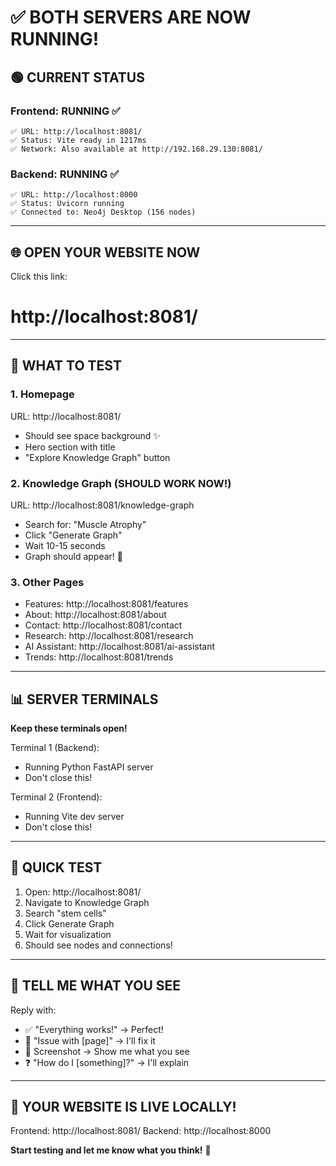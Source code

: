 # ✅ BOTH SERVERS ARE NOW RUNNING!

## 🟢 CURRENT STATUS

### Frontend: RUNNING ✅
```
✅ URL: http://localhost:8081/
✅ Status: Vite ready in 1217ms
✅ Network: Also available at http://192.168.29.130:8081/
```

### Backend: RUNNING ✅
```
✅ URL: http://localhost:8000
✅ Status: Uvicorn running
✅ Connected to: Neo4j Desktop (156 nodes)
```

---

## 🌐 OPEN YOUR WEBSITE NOW

Click this link:
# http://localhost:8081/

---

## 🧪 WHAT TO TEST

### 1. Homepage
URL: http://localhost:8081/
- Should see space background ✨
- Hero section with title
- "Explore Knowledge Graph" button

### 2. Knowledge Graph (SHOULD WORK NOW!)
URL: http://localhost:8081/knowledge-graph
- Search for: "Muscle Atrophy"
- Click "Generate Graph"
- Wait 10-15 seconds
- Graph should appear! 🎉

### 3. Other Pages
- Features: http://localhost:8081/features
- About: http://localhost:8081/about
- Contact: http://localhost:8081/contact
- Research: http://localhost:8081/research
- AI Assistant: http://localhost:8081/ai-assistant
- Trends: http://localhost:8081/trends

---

## 📊 SERVER TERMINALS

**Keep these terminals open!**

Terminal 1 (Backend):
- Running Python FastAPI server
- Don't close this!

Terminal 2 (Frontend):
- Running Vite dev server
- Don't close this!

---

## 🎯 QUICK TEST

1. Open: http://localhost:8081/
2. Navigate to Knowledge Graph
3. Search "stem cells"
4. Click Generate Graph
5. Wait for visualization
6. Should see nodes and connections!

---

## 💬 TELL ME WHAT YOU SEE

Reply with:
- ✅ "Everything works!" → Perfect!
- 🐛 "Issue with [page]" → I'll fix it
- 📸 Screenshot → Show me what you see
- ❓ "How do I [something]?" → I'll explain

---

## 🚀 YOUR WEBSITE IS LIVE LOCALLY!

Frontend: http://localhost:8081/
Backend: http://localhost:8000

**Start testing and let me know what you think!** 🌟
